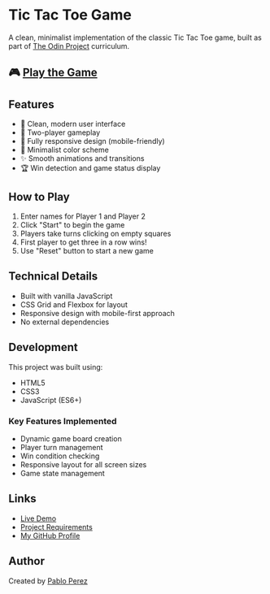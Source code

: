 # Tic Tac Toe Game

A clean, minimalist implementation of the classic Tic Tac Toe game, built as part of [The Odin Project](https://www.theodinproject.com/lessons/node-path-javascript-tic-tac-toe) curriculum.

## 🎮 [Play the Game](https://yaoming16.github.io/TOP-Tic-Tac-Toe-Project/)

## Features

-   🎯 Clean, modern user interface
-   👥 Two-player gameplay
-   📱 Fully responsive design (mobile-friendly)
-   🎨 Minimalist color scheme
-   ✨ Smooth animations and transitions
-   🏆 Win detection and game status display

## How to Play

1. Enter names for Player 1 and Player 2
2. Click "Start" to begin the game
3. Players take turns clicking on empty squares
4. First player to get three in a row wins!
5. Use "Reset" button to start a new game

## Technical Details

-   Built with vanilla JavaScript
-   CSS Grid and Flexbox for layout
-   Responsive design with mobile-first approach
-   No external dependencies

## Development

This project was built using:

-   HTML5
-   CSS3
-   JavaScript (ES6+)

### Key Features Implemented

-   Dynamic game board creation
-   Player turn management
-   Win condition checking
-   Responsive layout for all screen sizes
-   Game state management

## Links

-   [Live Demo](https://yaoming16.github.io/TOP-Tic-Tac-Toe-Project/)
-   [Project Requirements](https://www.theodinproject.com/lessons/node-path-javascript-tic-tac-toe)
-   [My GitHub Profile](https://github.com/yaoming16)

## Author

Created by [Pablo Perez](https://yaoming16.github.io/)
